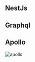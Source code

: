 ## NestJs

## Graphql

## Apollo

![apollo](https://www.apollographql.com/docs/apollo-server/ee7fbac9c0ca5b1dd6aef886bb695e63/index-diagram.svg)
